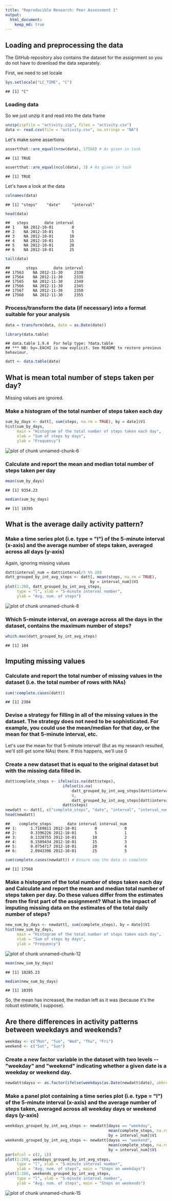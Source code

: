 ```yaml
---
title: "Reproducible Research: Peer Assessment 1"
output: 
  html_document:
    keep_md: true
---
```



## Loading and preprocessing the data

The GitHub repository also contains the dataset for the assignment so you do not have to download the data separately.

First, we need to set locale

```r
Sys.setlocale("LC_TIME", "C")
```

```
## [1] "C"
```


### Loading data

So we just unzip it and read into the data frame

```r
unzip(zipfile = "activity.zip", files = "activity.csv")
data <- read.csv(file = "activity.csv", na.strings = "NA")
```

Let's make some assertions

```r
assertthat::are_equal(nrow(data), 17568) # As given in task
```

```
## [1] TRUE
```

```r
assertthat::are_equal(ncol(data), 3) # As given in task
```

```
## [1] TRUE
```

Let's have a look at the data

```r
colnames(data)
```

```
## [1] "steps"    "date"     "interval"
```

```r
head(data)
```

```
##   steps       date interval
## 1    NA 2012-10-01        0
## 2    NA 2012-10-01        5
## 3    NA 2012-10-01       10
## 4    NA 2012-10-01       15
## 5    NA 2012-10-01       20
## 6    NA 2012-10-01       25
```

```r
tail(data)
```

```
##       steps       date interval
## 17563    NA 2012-11-30     2330
## 17564    NA 2012-11-30     2335
## 17565    NA 2012-11-30     2340
## 17566    NA 2012-11-30     2345
## 17567    NA 2012-11-30     2350
## 17568    NA 2012-11-30     2355
```

### Process/transform the data (if necessary) into a format suitable for your analysis


```r
data = transform(data, date = as.Date(date))

library(data.table)
```

```
## data.table 1.9.4  For help type: ?data.table
## *** NB: by=.EACHI is now explicit. See README to restore previous behaviour.
```

```r
datt <- data.table(data)
```

## What is mean total number of steps taken per day?

Missing values are ignored.

### Make a histogram of the total number of steps taken each day

```r
sum_by_days <- datt[, sum(steps, na.rm = TRUE), by = date]$V1
hist(sum_by_days,
     main = "Histogram of the total number of steps taken each day",
     xlab = "Sum of steps by days",
     ylab = "Frequency")
```

![plot of chunk unnamed-chunk-6](figure/unnamed-chunk-6-1.png) 

### Calculate and report the mean and median total number of steps taken per day

```r
mean(sum_by_days)
```

```
## [1] 9354.23
```

```r
median(sum_by_days)
```

```
## [1] 10395
```

## What is the average daily activity pattern?

### Make a time series plot (i.e. type = "l") of the 5-minute interval (x-axis) and the average number of steps taken, averaged across all days (y-axis)

Again, ignoring missing values


```r
datt$interval_num = datt$interval/5 %% 288
datt_grouped_by_int_avg_steps <- datt[, mean(steps, na.rm = TRUE),
                                     by = interval_num]$V1
plot(1:288, datt_grouped_by_int_avg_steps,
     type = "l", xlab = "5-minute interval number",
     ylab = "Avg. num. of steps")
```

![plot of chunk unnamed-chunk-8](figure/unnamed-chunk-8-1.png) 

### Which 5-minute interval, on average across all the days in the dataset, contains the maximum number of steps?

```r
which.max(datt_grouped_by_int_avg_steps)
```

```
## [1] 104
```

## Imputing missing values

### Calculate and report the total number of missing values in the dataset (i.e. the total number of rows with NAs)


```r
sum(!complete.cases(datt))
```

```
## [1] 2304
```

### Devise a strategy for filling in all of the missing values in the dataset. The strategy does not need to be sophisticated. For example, you could use the mean/median for that day, or the mean for that 5-minute interval, etc.

Let's use the mean for that 5-minute interval! (But as my research resulted, we'll still get some NAs) there. If this happens, we'll use 0

### Create a new dataset that is equal to the original dataset but with the missing data filled in.


```r
datt$complete_steps <- ifelse(is.na(datt$steps),
                         ifelse(is.na(
                             datt_grouped_by_int_avg_steps[datt$interval_num]),
                             0,
                             datt_grouped_by_int_avg_steps[datt$interval_num]),
                         datt$steps)
newdatt <- datt[, c("complete_steps", "date", "interval", "interval_num"), with = FALSE]
head(newdatt)
```

```
##    complete_steps       date interval interval_num
## 1:      1.7169811 2012-10-01        0            0
## 2:      0.3396226 2012-10-01        5            1
## 3:      0.1320755 2012-10-01       10            2
## 4:      0.1509434 2012-10-01       15            3
## 5:      0.0754717 2012-10-01       20            4
## 6:      2.0943396 2012-10-01       25            5
```

```r
sum(complete.cases(newdatt)) # Ensure now the data is complete
```

```
## [1] 17568
```

### Make a histogram of the total number of steps taken each day and Calculate and report the mean and median total number of steps taken per day. Do these values differ from the estimates from the first part of the assignment? What is the impact of imputing missing data on the estimates of the total daily number of steps?


```r
new_sum_by_days <- newdatt[, sum(complete_steps), by = date]$V1
hist(new_sum_by_days,
     main = "Histogram of the total number of steps taken each day",
     xlab = "Sum of steps by days",
     ylab = "Frequency")
```

![plot of chunk unnamed-chunk-12](figure/unnamed-chunk-12-1.png) 

```r
mean(new_sum_by_days)
```

```
## [1] 10285.23
```

```r
median(new_sum_by_days)
```

```
## [1] 10395
```

So, the mean has increased, the median left as it was (because it's the robust estimate, I suppose).

## Are there differences in activity patterns between weekdays and weekends?


```r
weekday <- c("Mon", "Tue", "Wed", "Thu", "Fri")
weekend <- c("Sat", "Sun")
```

### Create a new factor variable in the dataset with two levels -- "weekday" and "weekend" indicating whether a given date is a weekday or weekend day.


```r
newdatt$dayss <- as.factor(ifelse(weekdays(as.Date(newdatt$date), abbreviate = TRUE) %in% weekend, "weekend", "weekday"))
```

### Make a panel plot containing a time series plot (i.e. type = "l") of the 5-minute interval (x-axis) and the average number of steps taken, averaged across all weekday days or weekend days (y-axis)


```r
weekdays_grouped_by_int_avg_steps <- newdatt[dayss == "weekday",
                                             mean(complete_steps, na.rm = TRUE),
                                             by = interval_num]$V1
weekends_grouped_by_int_avg_steps <- newdatt[dayss == "weekend",
                                             mean(complete_steps, na.rm = TRUE),
                                             by = interval_num]$V1
par(mfcol = c(2, 1))
plot(1:288, weekdays_grouped_by_int_avg_steps,
     type = "l", xlab = "5-minute interval number",
     ylab = "Avg. num. of steps", main = "Steps on weekdays")
plot(1:288, weekends_grouped_by_int_avg_steps,
     type = "l", xlab = "5-minute interval number",
     ylab = "Avg. num. of steps", main = "Steps on weekends")
```

![plot of chunk unnamed-chunk-15](figure/unnamed-chunk-15-1.png) 
